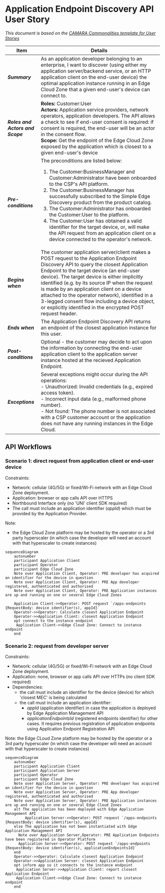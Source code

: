 
# Application Endpoint Discovery API  User Story
_This document is based on the [CAMARA Commonalities template for User Stories](https://github.com/camaraproject/Commonalities/blob/main/documentation/Userstory-template.md)_

| **Item** | **Details** |
| ---- | ------- |
| ***Summary*** | As an application developer belonging to an enterprise, I want to discover (using either my application server/backend service, or an HTTP application client on the end-user device) the optimal application instance running in an Edge Cloud Zone that a given end-user's device can connect to. |
| ***Roles and Actors and Scope*** | **Roles:** Customer:User<br> **Actors:** Application service providers, network operators, application developers. The API allows a check to see if end-user consent is required: if consent is required, the end-user will be an actor in the consent flow. <br> **Scope:** Get the endpoint of the Edge Cloud Zone exposed by the application which is closest to a given end-user's device |
| ***Pre-conditions*** |The preconditions are listed below:<br><ol><li>The Customer:BusinessManager and Customer:Administrator have been onboarded to the CSP's API platform.</li><li>The Customer:BusinessManager has successfully subscribed to the Simple Edge Discovery product from the product catalog.</li><li>The Customer:Administrator has onboarded the Customer:User to the platform.</li><li>The Customer:User has obtained a valid identifier for the target device, or, will make the API request from an application client on a device connected to the operator's network.</li>|
| ***Begins when*** | The customer application server/client makes a POST request to the Application Endpoint Discovery API to query the closest Application Endpoint to the target device (an end-user device). The target device is either implicitly identified (e.g. by its source IP when the request is made by an application client on a device attached to the operator network), identified in a 3-legged consent flow including a device object, or explicitly identified in the encrypted POST request header.|
| ***Ends when*** | The Application Endpoint Discovery API returns an endpoint of the closest application instance for this user.|
| ***Post-conditions*** | Optional - the customer may decide to act upon the information by connecting the end-user application client to the application server instance hosted at the recieved Application Endpoint. |
| ***Exceptions*** | Several exceptions might occur during the API operations:<br>- Unauthorized: Invalid credentials (e.g., expired access token).<br>- Incorrect input data (e.g., malformed phone number). <br>- Not found: The phone number is not associated with a CSP customer account or the application does not have any running instances in the Edge Cloud. |

## API Workflows

### Scenario 1: direct request from application client or end-user device

Constraints:
- Network: cellular (4G/5G) or fixed/Wi-Fi network with an Edge Cloud Zone deployment.
- Application: browser or app calls API over HTTPS
- Northbound Interface only (no 'UNI' client SDK required)
- The call must include an application identifier (*appId*) which must be provided by the Application Provider.

Note:
- the Edge Cloud Zone platform may be hosted by the operator or a 3rd party hyperscaler (in which case the developer will need an account with that hyperscaler to create instances)

```mermaid
sequenceDiagram
    autonumber
    participant Application Client
    participant Operator
    participant Edge Cloud Zone
    Note over Application Client, Operator: PRE developer has acquired an identifier for the device in question
    Note over Application Client, Operator: PRE App developer registered, authenticated and authorised
    Note over Application Client, Operator: PRE Application instances are up and running on one or several Edge Cloud Zones  

    Application Client->>Operator: POST request `/apps-endpoints {RequestBody: device identifier(s), appId}`
    Operator->>Operator: Calculate closest Application Endpoint	    
    Operator->>Application Client: closest Application Endpoint 
    opt connect to the instance endpoint     
     Application Client->>Edge Cloud Zone: Connect to instance endpoint
    end
```

### Scenario 2: request from developer server

Constraints:
- Network: cellular (4G/5G) or fixed/Wi-Fi network with an Edge Cloud Zone deployment.
- Application: none, browser or app calls API over HTTPs (no client SDK required)
- Dependencies: 
  - the call must include an identifier for the device (device) for which 'closest MEC' is being calculated
  - the call must include an application identifier:
    - *appId* (application identifier) in case the application is deployed by Edge Application Management API
    - *applicationEndpointsId* (registered endpoints identifier) for other cases. It requires previous registration of application endpoints using Application Endpoint Registration API 

Note: the Edge CLoud Zone platform may be hosted by the operator or a 3rd party hyperscaler (in which case the developer will need an account with that hyperscaler to create instances)

```mermaid
sequenceDiagram
    autonumber
    participant Application Client
    participant Application Server
    participant Operator    
    participant Edge Cloud Zone
    Note over Application Server, Operator: PRE developer has acquired an identifier for the device in question
    Note over Application Server, Operator: PRE App developer registered, authenticated and authorised
    Note over Application Server, Operator: PRE Application instances are up and running on one or several Edge Cloud Zones
    alt The application has been deployed with Edge Application Management API
         Application Server->>Operator: POST request `/apps-endpoints {RequestBody: device identifier(s), appId}`
    else The application has not been instantiated with Edge Application Management API
      Note over Application Server,Operator: PRE Application Endpoints have been registered in Operator Platform
      Application Server->>Operator: POST request `/apps-endpoints {RequestBody: device identifier(s), applicationEndpointsId}`
    end   
    Operator->>Operator: Calculate closest Application Endpoint	    
    Operator->>Application Server: closest Application Endpoint 
    opt inform app so it connects to the instance endpoint
     Application Server->>Application Client: report closest Application Endpoint
     Application Client->>Edge Cloud Zone: Connect to instance endpoint
    end
```

